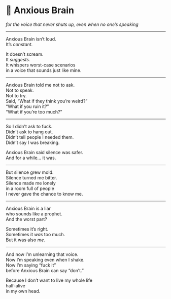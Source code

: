 # 🧠 Anxious Brain

*for the voice that never shuts up, even when no one’s speaking*

---

Anxious Brain isn’t loud.  
It’s *constant.*

It doesn’t scream.  
It *suggests.*  
It whispers worst-case scenarios  
in a voice that sounds just like mine.

---

Anxious Brain told me not to ask.  
Not to speak.  
Not to try.  
Said, “What if they think you’re weird?”  
“What if you ruin it?”  
“What if you’re too much?”

---

So I didn’t ask to fuck.  
Didn’t ask to hang out.  
Didn’t tell people I needed them.  
Didn’t say I was breaking.

Anxious Brain said silence was safer.  
And for a while… it was.

---

But silence grew mold.  
Silence turned me bitter.  
Silence made me lonely  
in a room full of people  
I never gave the chance to know me.

---

Anxious Brain is a liar  
who sounds like a prophet.  
And the worst part?

Sometimes it’s right.  
Sometimes it *was* too much.  
But it was also *me.*

---

And now I’m unlearning that voice.  
Now I’m speaking even when I shake.  
Now I’m saying “fuck it”  
before Anxious Brain can say “don’t.”

Because I don’t want to live my whole life  
half-alive  
in my own head.

